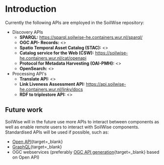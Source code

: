 # Introduction

Currently the following APIs are employed in the SoilWise repository:

- Discovery APIs
    - **SPARQL:** <https://sparql.soilwise-he.containers.wur.nl/sparql/>
    - **OGC API- Records:** <>
    - **Spatio Temporal Asset Catalog (STAC):** <>
    - **Catalog service for the Web (CSW):** <https://soilwise-he.containers.wur.nl/cat/openapi>
    - **Protocol for Metadata Harvesting (OAI-PMH):** <>
    - **OpenSearch:** <>
- Processing API's
    - **Translate API:** <>
    - **Link Liveness Assessment API:** <https://api.soilwise-he.containers.wur.nl/linky/docs>
    - **RDF to triplestore API:** <>


## Future work

SoilWise will in the future use more APIs to interact between components as well as enable remote users to interact with SoilWise components. Standardised APIs will be used if possible, such as:

- [Open API](https://www.openapis.org/){target=_blank}
- [GraphQL](https://graphql.com){target=_blank}
- OGC webservices (preferably [OGC API generation](https://ogcapi.ogc.org/){target=_blank} based on Open API)
